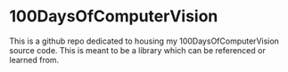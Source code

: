 # 100DaysOfComputerVision

This is a github repo dedicated to housing my 100DaysOfComputerVision source code. This is meant to be a library which can be referenced or learned from.
